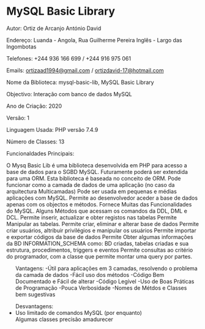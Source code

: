 # MySQL Basic Library	     					    


Autor: Ortiz de Arcanjo António David

Endereço: Luanda - Angola, Rua Guilherme Pereira Inglês - Largo das Ingombotas

Telefones: +244 936 166 699 / +244 916 975 061

Emails:	   ortizaad1994@gmail.com / ortizdavid-17@hotmail.com

Nome da Biblioteca: mysql-basic-lib, MySQL Basic Library

Objectivo: Interação com banco de dados MySQL

Ano de Criação: 2020

Versão: 1

Linguagem Usada: PHP versão 7.4.9

Número de Classes: 13

Funcionaldades Principais:

<p>
	O Mysq Basic Lib é uma biblioteca desenvolvida em PHP para acesso a base de dados para o SGBD MySQL. Futuramente poderá ser extendida para uma ORM.
	Esta biblioteca é baseada no conceito de ORM.
	Pode funcionar como a camada de dados de uma aplicação (no caso da arquitectura Multicamadas)
	Pode ser usada em pequenas e médias aplicações com MySQL.
	Permite ao desenvolvedor aceder a base de dados apenas com os objectos e métodos.
	Fornece Muitas das Funcionalidades do MySQL.
	Alguns Métodos que acessam os comandos da DDL, DML e DCL.
	Permite inserir, actualizar e obter registos nas tabelas
	Permite Manipular as tabelas.
	Permite criar, eliminar e alterar base de dados
	Permite criar usuários, altribuir privilégios e manipular os usuários
	Permite importar e exportar códigos da base de dados
	Permite Obter algumas informações da BD INFORMATION_SCHEMA como: BD criadas, tabelas criadas e sua estrutura, procedimentos, triggers e eventos
	Permite consultas ao critério do programador, com a classe que permite montar uma query por partes.

</p>



<ul>
	Vantagens: 
	-Útil para aplicações em 3 camadas, resolvendo o problema da camada de dados
	-Fácil uso dos métodos
	-Código Bem Documentado e Fácil de alterar
	-Código Legível 
	-Uso de Boas Práticas de Programação
	-Pouca Verbosidade
	-Nomes de Métdos e Classes bem sugestivas
</ul>

<ul>
	Desvantagens:
	<li>Uso limitado de comandos MySQL (por enquanto)</li>
	</li>Algumas classes precisão amadurecer</li>
</ul>


